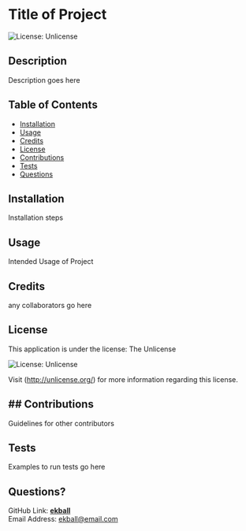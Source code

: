 # Title of Project

![License: Unlicense](https://img.shields.io/badge/license-Unlicense-blue.svg)   

## Description
Description goes here   

        
## Table of Contents
* [Installation](#install)
* [Usage](#usage)
* [Credits](#credits)
* [License](#license)
* [Contributions](#contributions)
* [Tests](#tests)
* [Questions](#questions)   

         
## <a name="install"> Installation </a>
Installation steps   

    
## <a name="usage"> Usage </a>
Intended Usage of Project   
     
     
## <a name="credits"> Credits </a>
any collaborators go here   

     
## <a name="license"> License </a>
This application is under the license: The Unlicense

![License: Unlicense](https://img.shields.io/badge/license-Unlicense-blue.svg)            

Visit (http://unlicense.org/) for more information regarding this license.

## ## <a name="contributions"> Contributions </a>
Guidelines for other contributors   

      
## <a name="tests"> Tests </a>
Examples to run tests go here   

      
## <a name="questions"> Questions? </a>
GitHub Link: **[ekball](https://github.com/ekball/)**   
Email Address: <ekball@email.com>

